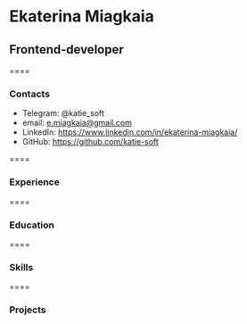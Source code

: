 # Ekaterina Miagkaia
## Frontend-developer

====

### Contacts
* Telegram: @katie_soft
* email: e.miagkaia@gmail.com
* LinkedIn: https://www.linkedin.com/in/ekaterina-miagkaia/
* GitHub: https://github.com/katie-soft

====

### Experience

====

### Education

====

### Skills

====

### Projects